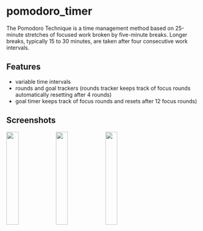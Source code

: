 # pomodoro_timer

The Pomodoro Technique is a time management method based on 25-minute stretches of focused work broken by five-minute breaks. Longer breaks, typically 15 to 30 minutes, are taken after four consecutive work intervals.

## Features

 - variable time intervals
 - rounds and goal trackers (rounds tracker keeps track of focus rounds automatically resetting after 4 rounds) 
 - goal timer keeps track of focus rounds and resets after 12 focus rounds)


## Screenshots
<img src = "https://github.com/attrikartikey/pomodoro_timer/assets/92023231/827e5d73-d239-45c6-ac1c-79ea00ffaa0c" width = "25%%" height = "25%" />
<img src = "https://github.com/attrikartikey/pomodoro_timer/assets/92023231/55c4513b-c331-4ba9-aa40-6c7a9ff2d42b" width = "25%%" height = "25%" />
<img src = "https://github.com/attrikartikey/pomodoro_timer/assets/92023231/86e922b7-d24b-4c8c-9223-49e970510731" width = "25%%" height = "25%" />

